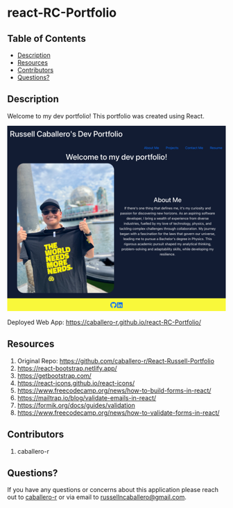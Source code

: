 # react-RC-Portfolio

## Table of Contents

- [Description](#description)
- [Resources](#resources)
- [Contributors](#contributors)
- [Questions?](#questions)

## Description
Welcome to my dev portfolio! This portfolio was created using React. 

![Preview of Demo](./src/assets/portfolio.png)

Deployed Web App: https://caballero-r.github.io/react-RC-Portfolio/


## Resources
1. Original Repo: https://github.com/caballero-r/React-Russell-Portfolio
2. https://react-bootstrap.netlify.app/ 
3. https://getbootstrap.com/
4. https://react-icons.github.io/react-icons/
5. https://www.freecodecamp.org/news/how-to-build-forms-in-react/
6. https://mailtrap.io/blog/validate-emails-in-react/
7. https://formik.org/docs/guides/validation
8. https://www.freecodecamp.org/news/how-to-validate-forms-in-react/

## Contributors
1. caballero-r

## Questions?
If you have any questions or concerns about this application please reach out to [caballero-r](https://github.com/caballero-r) or via email to russellncaballero@gmail.com.



